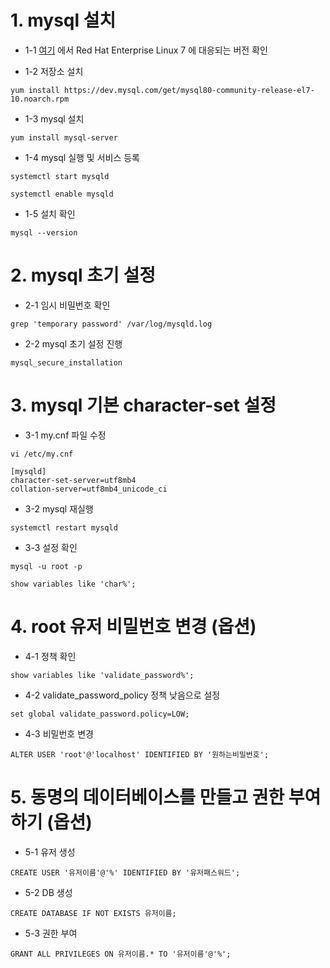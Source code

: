 # 1. mysql 설치
* 1-1 [여기](https://dev.mysql.com/downloads/repo/yum/) 에서 Red Hat Enterprise Linux 7 에 대응되는 버전 확인

* 1-2 저장소 설치
```
yum install https://dev.mysql.com/get/mysql80-community-release-el7-10.noarch.rpm
```

* 1-3 mysql 설치
```
yum install mysql-server
```

* 1-4 mysql 실행 및 서비스 등록
```
systemctl start mysqld
```
```
systemctl enable mysqld
```

* 1-5 설치 확인
```
mysql --version
```

# 2. mysql 초기 설정
* 2-1 임시 비밀번호 확인
```
grep 'temporary password' /var/log/mysqld.log
```

* 2-2 mysql 초기 설정 진행
```
mysql_secure_installation
```

# 3. mysql 기본 character-set 설정
* 3-1 my.cnf 파일 수정
```
vi /etc/my.cnf
```
```
[mysqld]
character-set-server=utf8mb4
collation-server=utf8mb4_unicode_ci
```

* 3-2 mysql 재실행
```
systemctl restart mysqld
```

* 3-3 설정 확인
```
mysql -u root -p
```
```
show variables like 'char%';
```

# 4. root 유저 비밀번호 변경 (옵션)
* 4-1 정책 확인
```
show variables like 'validate_password%';
```

* 4-2 validate_password_policy 정책 낮음으로 설정
```
set global validate_password.policy=LOW;
```

* 4-3 비밀번호 변경
```
ALTER USER 'root'@'localhost' IDENTIFIED BY '원하는비밀번호';
```

# 5. 동명의 데이터베이스를 만들고 권한 부여하기 (옵션)
* 5-1 유저 생성
```
CREATE USER '유저이름'@'%' IDENTIFIED BY '유저패스워드';
```

* 5-2 DB 생성
```
CREATE DATABASE IF NOT EXISTS 유저이름;
```

* 5-3 권한 부여
```
GRANT ALL PRIVILEGES ON 유저이름.* TO '유저이름'@'%';
```